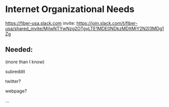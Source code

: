 # Internet Organizational Needs
https://fiber-usa.slack.com 
invite: https://join.slack.com/t/fiber-usa/shared_invite/MjIwNTYwNzg2OTgyLTE1MDE0NDkzMDItMjY2N2I3MDg1Zg

## Needed:

(more than I know)

subreddit

twitter?

webpage?

...
